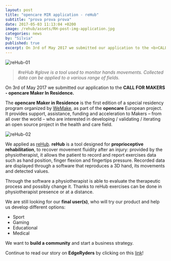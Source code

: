 ```yaml
---
layout: post
title: "opencare MIR application - reHub"
subtitle: "prova prova prova"
date: 2017-05-03 11:13:04 +0200
image: /rehub/assets/RH-post-img-application.jpg
categories: news
by: "Silvia"
published: true
excerpt: On 3rd of May 2017 we submitted our application to the <b>CALL FOR MAKERS - opencare Maker In Residence.</b>
---
```


<img src="https://opencarecc.github.io/rehub/assets/RH-post-img-application.jpg" alt="reHub-01">

<blockquote><i>#reHub #glove is a tool used to monitor hands movements. Collected data can be applied to a various range of fields.</i></blockquote>

On 3rd of May 2017 we submitted our application to the <b>CALL FOR MAKERS - opencare Maker In Residence.</b>

The <b>opencare Maker in Residence</b> is the first edition of a special residency program organized by [WeMake](wemake.cc), as part of the <b>opencare</b> European project. It provides support, assistance, funding and acceleration to Makers – from all over the world – who are interested in developing / validating / iterating an open source project in the health and care field.

<img src="https://opencarecc.github.io/reHub/assets/RH-post-img-application-02.jpg" alt="reHub-02">

We applied as [reHub](http://www.rehub.pro/). <b>reHub</b> is a tool designed for <b>proprioceptive rehabilitation</b>, to recover movement fluidity after an injury: provided by the physiotherapist, it allows the patient to record and report exercises data such as hand position, finger flexion and fingertips pressure. Recorded data are displayed through a software that reproduces a 3D hand, its movements and detected values.

Through the software a physiotherapist is able to evaluate the therapeutic process and possibly change it. Thanks to reHub exercises can be done in physiotherapist presence or at a distance.

We are still looking for our <b>final user(s)</b>, who will try our product and help us develop different options:

* Sport
* Gaming
* Educational
* Medical  

We want to <b>build a community</b> and start a business strategy.

Continue to read our story on <b>EdgeRyders</b> by clicking on this [link](https://edgeryders.eu/t/reHub-rehabilitation-glove/6600)!
